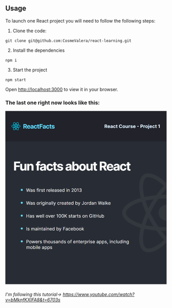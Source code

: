 ## Usage

To launch one React project you will need to follow the following steps:
1. Clone the code:
```
git clone git@github.com:CosmeValera/react-learning.git
```
2. Install the dependencies
```
npm i
```
3. Start the project
```
npm start
```

Open [http://localhost:3000](http://localhost:3000) to view it in your browser.

### The last one right now looks like this:
![](second-react-app/src/images/finished-page.png)

###### I'm following this tutorial-> https://www.youtube.com/watch?v=bMknfKXIFA8&t=6703s